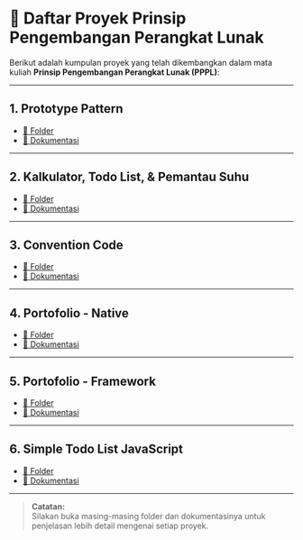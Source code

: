 # 🌟 Daftar Proyek Prinsip Pengembangan Perangkat Lunak

Berikut adalah kumpulan proyek yang telah dikembangkan dalam mata kuliah **Prinsip Pengembangan Perangkat Lunak (PPPL)**:

---

## 1. Prototype Pattern

- [📁 Folder](./prototype/)
- [📄 Dokumentasi](./prototype/README.md)

---

## 2. Kalkulator, Todo List, & Pemantau Suhu

- [📁 Folder](./kalkulator-todolist-suhu/)
- [📄 Dokumentasi](./kalkulator-todolist-suhu/README.md)

---

## 3. Convention Code

- [📁 Folder](./convention-code/)
- [📄 Dokumentasi](./convention-code/README.md)

---

## 4. Portofolio - Native

- [📁 Folder](./Portofolio/)
- [📄 Dokumentasi](./Portofolio/README.md)

---

## 5. Portofolio - Framework

- [📁 Folder](./Portofolio-Framework/)
- [📄 Dokumentasi](./Portofolio-Framework/README.md)

---

## 6. Simple Todo List JavaScript

- [📁 Folder](./simple-todolist-js/)
- [📄 Dokumentasi](./simple-todolist-js/README.md)

---

> **Catatan:**  
> Silakan buka masing-masing folder dan dokumentasinya untuk penjelasan lebih detail mengenai setiap proyek.
